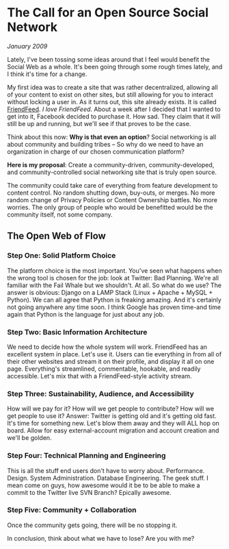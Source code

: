 # The Call for an Open Source Social Network
*January 2009*

Lately, I've been tossing some ideas around that I feel would benefit the Social Web as a whole. It's been going through some rough times lately, and I think it's time for a change.

My first idea was to create a site that was rather decentralized, allowing all of your content to exist on other sites, but still allowing for you to interact without locking a user in. As it turns out, this site already exists. It is called [FriendFeed](http://friendfeed.com/kennethreitz). *I love FriendFeed*. About a week after I decided that I wanted to get into it, Facebook decided to purchase it. How sad. They claim that it will still be up and running, but we'll see if that proves to be the case.

Think about this now: **Why is that even an option**? Social networking is all about community and building tribes – So why do we need to have an organization in charge of our chosen communication platform?

**Here is my proposal**: Create a community-driven, community-developed, and community-controlled social networking site that is truly open source.

The community could take care of everything from feature development to content control. No random shutting down, buy-outs, or merges. No more random change of Privacy Policies or Content Ownership battles. No more worries. The only group of people who would be benefitted would be the community itself, not some company.

## The Open Web of Flow

### Step One: Solid Platform Choice

The platform choice is the most important. You've seen what happens when the wrong tool is chosen for the job: look at Twitter: Bad Planning. We're all familiar with the Fail Whale but we shouldn't. At all. So what do we use? The answer is obvious: Django on a LAMP Stack (Linux + Apache + MySQL + Python). We can all agree that Python is freaking amazing. And it's certainly not going anywhere any time soon. I think Google has proven time-and time again that Python is the language for just about any job.

### Step Two: Basic Information Architecture

We need to decide how the whole system will work. FriendFeed has an excellent system in place. Let's use it. Users can tie everything in from all of their other websites and stream it on their profile, and display it all on one page. Everything's streamlined, commentable, hookable, and readily accessible. Let's mix that with a FriendFeed-style activity stream.

### Step Three: Sustainability, Audience, and Accessibility

How will we pay for it? How will we get people to contribute? How will we get people to use it? Answer: Twitter is getting old and it's getting old fast. It's time for something new. Let's blow them away and they will ALL hop on board. Allow for easy external-account migration and account creation and we'll be golden.

### Step Four: Technical Planning and Engineering

This is all the stuff end users don't have to worry about. Performance. Design. System Administration. Database Engineering. The geek stuff. I mean come on guys, how awesome would it be to be able to make a commit to the Twitter live SVN Branch? Epically awesome.

### Step Five: Community + Collaboration

Once the community gets going, there will be no stopping it.

In conclusion, think about what we have to lose? Are you with me?